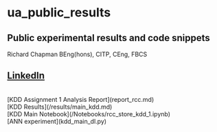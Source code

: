 # ua_public_results

## Public experimental results and code snippets
Richard Chapman BEng(hons), CITP, CEng, FBCS

[LinkedIn](https://www.linkedin.com/in/richard-c-chapman/)
---------
<br>
[KDD Assignment 1 Analysis Report](report_rcc.md)
<br>
[KDD Results](/results/main_kdd.md)
<br>
[KDD Main Notebook](/Notebooks/rcc_store_kdd_1.ipynb)
<br>
[ANN experiment](kdd_main_dl.py)

